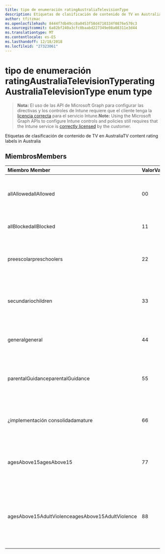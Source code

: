 ```yaml
---
title: tipo de enumeración ratingAustraliaTelevisionType
description: Etiquetas de clasificación de contenido de TV en Australia
author: tfitzmac
ms.openlocfilehash: 8444f7db49cc8a0453f58d4710334f0876e570c3
ms.sourcegitcommit: 6a82bf240a3cfc0baabd227349e08a08311e3d44
ms.translationtype: MT
ms.contentlocale: es-ES
ms.lasthandoff: 12/18/2018
ms.locfileid: "27323061"
---
```

# <a name="ratingaustraliatelevisiontype-enum-type"></a><span data-ttu-id="9d33a-103">tipo de enumeración ratingAustraliaTelevisionType</span><span class="sxs-lookup"><span data-stu-id="9d33a-103">ratingAustraliaTelevisionType enum type</span></span>

> <span data-ttu-id="9d33a-104">**Nota:** El uso de las API de Microsoft Graph para configurar las directivas y los controles de Intune requiere que el cliente tenga la [licencia correcta](https://go.microsoft.com/fwlink/?linkid=839381) para el servicio Intune.</span><span class="sxs-lookup"><span data-stu-id="9d33a-104">**Note:** Using the Microsoft Graph APIs to configure Intune controls and policies still requires that the Intune service is [correctly licensed](https://go.microsoft.com/fwlink/?linkid=839381) by the customer.</span></span>

<span data-ttu-id="9d33a-105">Etiquetas de clasificación de contenido de TV en Australia</span><span class="sxs-lookup"><span data-stu-id="9d33a-105">TV content rating labels in Australia</span></span>
## <a name="members"></a><span data-ttu-id="9d33a-106">Miembros</span><span class="sxs-lookup"><span data-stu-id="9d33a-106">Members</span></span>
|<span data-ttu-id="9d33a-107">Miembro	</span><span class="sxs-lookup"><span data-stu-id="9d33a-107">Member</span></span>|<span data-ttu-id="9d33a-108">Valor</span><span class="sxs-lookup"><span data-stu-id="9d33a-108">Value</span></span>|<span data-ttu-id="9d33a-109">Descripción</span><span class="sxs-lookup"><span data-stu-id="9d33a-109">Description</span></span>|
|:---|:---|:---|
|<span data-ttu-id="9d33a-110">allAllowed</span><span class="sxs-lookup"><span data-stu-id="9d33a-110">allAllowed</span></span>|<span data-ttu-id="9d33a-111">0</span><span class="sxs-lookup"><span data-stu-id="9d33a-111">0</span></span>|<span data-ttu-id="9d33a-112">Valor predeterminado, permitir que todos los TV muestra contenido</span><span class="sxs-lookup"><span data-stu-id="9d33a-112">Default value, allow all TV shows content</span></span>|
|<span data-ttu-id="9d33a-113">allBlocked</span><span class="sxs-lookup"><span data-stu-id="9d33a-113">allBlocked</span></span>|<span data-ttu-id="9d33a-114">1</span><span class="sxs-lookup"><span data-stu-id="9d33a-114">1</span></span>|<span data-ttu-id="9d33a-115">No permitir que cualquier TV muestra contenido</span><span class="sxs-lookup"><span data-stu-id="9d33a-115">Do not allow any TV shows content</span></span>|
|<span data-ttu-id="9d33a-116">preescolar</span><span class="sxs-lookup"><span data-stu-id="9d33a-116">preschoolers</span></span>|<span data-ttu-id="9d33a-117">2</span><span class="sxs-lookup"><span data-stu-id="9d33a-117">2</span></span>|<span data-ttu-id="9d33a-118">La clasificación de P está pensada para preescolar</span><span class="sxs-lookup"><span data-stu-id="9d33a-118">The P classification is intended for preschoolers</span></span>|
|<span data-ttu-id="9d33a-119">secundario</span><span class="sxs-lookup"><span data-stu-id="9d33a-119">children</span></span>|<span data-ttu-id="9d33a-120">3</span><span class="sxs-lookup"><span data-stu-id="9d33a-120">3</span></span>|<span data-ttu-id="9d33a-121">La clasificación de C está pensada para elementos secundarios en 14</span><span class="sxs-lookup"><span data-stu-id="9d33a-121">The C classification is intended for children under 14</span></span>|
|<span data-ttu-id="9d33a-122">general</span><span class="sxs-lookup"><span data-stu-id="9d33a-122">general</span></span>|<span data-ttu-id="9d33a-123">4</span><span class="sxs-lookup"><span data-stu-id="9d33a-123">4</span></span>|<span data-ttu-id="9d33a-124">La clasificación G es adecuada para todos los años</span><span class="sxs-lookup"><span data-stu-id="9d33a-124">The G classification is suitable for all ages</span></span>|
|<span data-ttu-id="9d33a-125">parentalGuidance</span><span class="sxs-lookup"><span data-stu-id="9d33a-125">parentalGuidance</span></span>|<span data-ttu-id="9d33a-126">5</span><span class="sxs-lookup"><span data-stu-id="9d33a-126">5</span></span>|<span data-ttu-id="9d33a-127">Se recomienda la clasificación de páginas para los visores de jóvenes</span><span class="sxs-lookup"><span data-stu-id="9d33a-127">The PG classification is recommended for young viewers</span></span>|
|<span data-ttu-id="9d33a-128">¿implementación consolidada</span><span class="sxs-lookup"><span data-stu-id="9d33a-128">mature</span></span>|<span data-ttu-id="9d33a-129">6</span><span class="sxs-lookup"><span data-stu-id="9d33a-129">6</span></span>|<span data-ttu-id="9d33a-130">La clasificación de M se recomienda para los visores de más de 15</span><span class="sxs-lookup"><span data-stu-id="9d33a-130">The M classification is recommended for viewers over 15</span></span>|
|<span data-ttu-id="9d33a-131">agesAbove15</span><span class="sxs-lookup"><span data-stu-id="9d33a-131">agesAbove15</span></span>|<span data-ttu-id="9d33a-132">7</span><span class="sxs-lookup"><span data-stu-id="9d33a-132">7</span></span>|<span data-ttu-id="9d33a-133">La clasificación de MA15 + no es adecuada para que los visores en 15</span><span class="sxs-lookup"><span data-stu-id="9d33a-133">The MA15+ classification is not suitable for viewers under 15</span></span>|
|<span data-ttu-id="9d33a-134">agesAbove15AdultViolence</span><span class="sxs-lookup"><span data-stu-id="9d33a-134">agesAbove15AdultViolence</span></span>|<span data-ttu-id="9d33a-135">8</span><span class="sxs-lookup"><span data-stu-id="9d33a-135">8</span></span>|<span data-ttu-id="9d33a-136">La clasificación de AV15 + no es adecuada para que los visores en 15, específico de violencia para adultos</span><span class="sxs-lookup"><span data-stu-id="9d33a-136">The AV15+ classification is not suitable for viewers under 15, adult violence-specific</span></span>|




